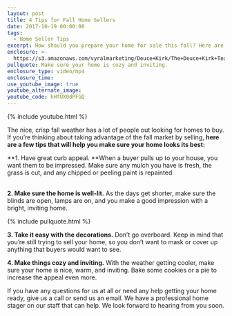 ```yaml
---
layout: post
title: 4 Tips for Fall Home Sellers
date: 2017-10-19 00:00:00
tags:
  - Home Seller Tips
excerpt: How should you prepare your home for sale this fall? Here are a few tips.
enclosure: >-
  https://s3.amazonaws.com/vyralmarketing/Deuce+Kirk/The+Deuce+Kirk+Team+Fall+home+selling+tips.mp4
pullquote: Make sure your home is cozy and inviting.
enclosure_type: video/mp4
enclosure_time:
use_youtube_image: true
youtube_alternate_image:
youtube_code: hHfUX0dPFGQ
---
```



{% include youtube.html %}

The nice, crisp fall weather has a lot of people out looking for homes to buy. If you’re thinking about taking advantage of the fall market by selling, **here are a few tips that will help you make sure your home looks its best:**

**1. Have great curb appeal.&nbsp;**When a buyer pulls up to your house, you want them to be impressed. Make sure any mulch you have is fresh, the grass is cut, and any chipped or peeling paint is repainted.

**<br>2. Make sure the home is well-lit.** As the days get shorter, make sure the blinds are open, lamps are on, and you make a good impression with a bright, inviting home.

{% include pullquote.html %}

**3. Take it easy with the decorations.** Don’t go overboard. Keep in mind that you’re still trying to sell your home, so you don’t want to mask or cover up anything that buyers would want to see.

**4. Make things cozy and inviting.** With the weather getting cooler, make sure your home is nice, warm, and inviting. Bake some cookies or a pie to increase the appeal even more.

If you have any questions for us at all or need any help getting your home ready, give us a call or send us an email. We have a professional home stager on our staff that can help. We look forward to hearing from you soon.